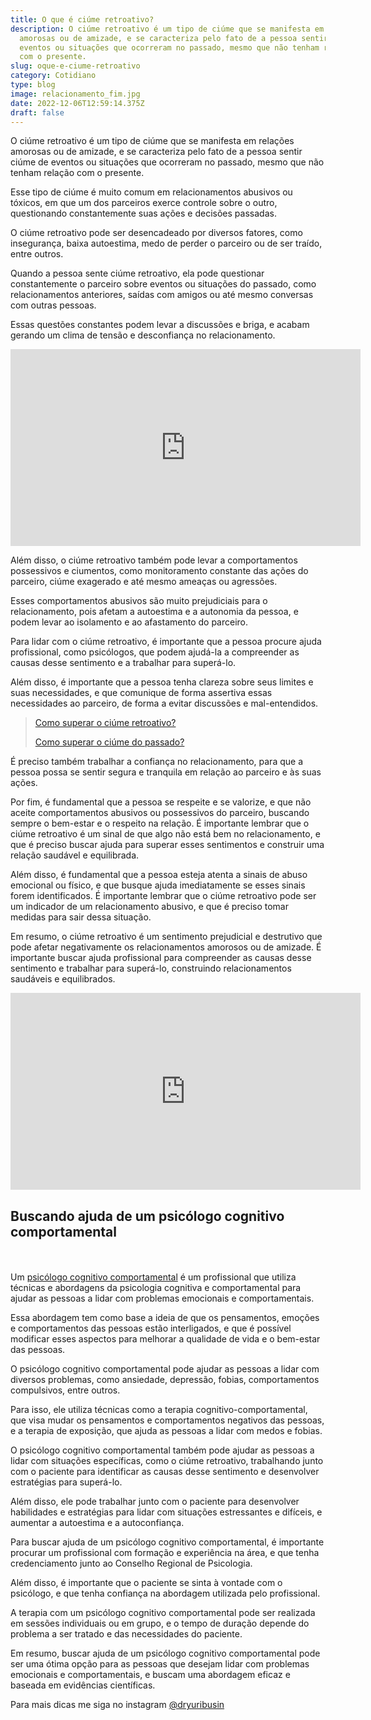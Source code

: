 ```yaml
---
title: O que é ciúme retroativo?
description: O ciúme retroativo é um tipo de ciúme que se manifesta em relações
  amorosas ou de amizade, e se caracteriza pelo fato de a pessoa sentir ciúme de
  eventos ou situações que ocorreram no passado, mesmo que não tenham relação
  com o presente.
slug: oque-e-ciume-retroativo
category: Cotidiano
type: blog
image: relacionamento_fim.jpg
date: 2022-12-06T12:59:14.375Z
draft: false
---
```


O ciúme retroativo é um tipo de ciúme que se manifesta em relações amorosas ou de amizade, e se caracteriza pelo fato de a pessoa sentir ciúme de eventos ou situações que ocorreram no passado, mesmo que não tenham relação com o presente.

Esse tipo de ciúme é muito comum em relacionamentos abusivos ou tóxicos, em que um dos parceiros exerce controle sobre o outro, questionando constantemente suas ações e decisões passadas.

O ciúme retroativo pode ser desencadeado por diversos fatores, como insegurança, baixa autoestima, medo de perder o parceiro ou de ser traído, entre outros.

Quando a pessoa sente ciúme retroativo, ela pode questionar constantemente o parceiro sobre eventos ou situações do passado, como relacionamentos anteriores, saídas com amigos ou até mesmo conversas com outras pessoas.

Essas questões constantes podem levar a discussões e briga, e acabam gerando um clima de tensão e desconfiança no relacionamento.

<iframe width="560" height="315" src="https://www.youtube.com/embed/gCEtWQZqiN8" title="YouTube video player" frameborder="0" allow="accelerometer; autoplay; clipboard-write; encrypted-media; gyroscope; picture-in-picture" allowfullscreen></iframe>

Além disso, o ciúme retroativo também pode levar a comportamentos possessivos e ciumentos, como monitoramento constante das ações do parceiro, ciúme exagerado e até mesmo ameaças ou agressões.

Esses comportamentos abusivos são muito prejudiciais para o relacionamento, pois afetam a autoestima e a autonomia da pessoa, e podem levar ao isolamento e ao afastamento do parceiro.

Para lidar com o ciúme retroativo, é importante que a pessoa procure ajuda profissional, como psicólogos, que podem ajudá-la a compreender as causas desse sentimento e a trabalhar para superá-lo.

Além disso, é importante que a pessoa tenha clareza sobre seus limites e suas necessidades, e que comunique de forma assertiva essas necessidades ao parceiro, de forma a evitar discussões e mal-entendidos.

> [Como superar o ciúme retroativo?](https://yuribusin.com.br/como-superar-o-ciume-retroativo/)
>
> [Como superar o ciúme do passado?](https://yuribusin.com.br/como-superar-o-ciume-do-passado/)

É preciso também trabalhar a confiança no relacionamento, para que a pessoa possa se sentir segura e tranquila em relação ao parceiro e às suas ações.

Por fim, é fundamental que a pessoa se respeite e se valorize, e que não aceite comportamentos abusivos ou possessivos do parceiro, buscando sempre o bem-estar e o respeito na relação. É importante lembrar que o ciúme retroativo é um sinal de que algo não está bem no relacionamento, e que é preciso buscar ajuda para superar esses sentimentos e construir uma relação saudável e equilibrada.

Além disso, é fundamental que a pessoa esteja atenta a sinais de abuso emocional ou físico, e que busque ajuda imediatamente se esses sinais forem identificados. É importante lembrar que o ciúme retroativo pode ser um indicador de um relacionamento abusivo, e que é preciso tomar medidas para sair dessa situação.

Em resumo, o ciúme retroativo é um sentimento prejudicial e destrutivo que pode afetar negativamente os relacionamentos amorosos ou de amizade. É importante buscar ajuda profissional para compreender as causas desse sentimento e trabalhar para superá-lo, construindo relacionamentos saudáveis e equilibrados.

<iframe width="560" height="315" src="https://www.youtube.com/embed/wOFv-09NGQU" title="YouTube video player" frameborder="0" allow="accelerometer; autoplay; clipboard-write; encrypted-media; gyroscope; picture-in-picture" allowfullscreen></iframe>

## B﻿uscando ajuda de um psicólogo cognitivo comportamental

\
\
Um [psicólogo cognitivo comportamental](https://yuribusin.com.br/) é um profissional que utiliza técnicas e abordagens da psicologia cognitiva e comportamental para ajudar as pessoas a lidar com problemas emocionais e comportamentais.

Essa abordagem tem como base a ideia de que os pensamentos, emoções e comportamentos das pessoas estão interligados, e que é possível modificar esses aspectos para melhorar a qualidade de vida e o bem-estar das pessoas.

O psicólogo cognitivo comportamental pode ajudar as pessoas a lidar com diversos problemas, como ansiedade, depressão, fobias, comportamentos compulsivos, entre outros.

Para isso, ele utiliza técnicas como a terapia cognitivo-comportamental, que visa mudar os pensamentos e comportamentos negativos das pessoas, e a terapia de exposição, que ajuda as pessoas a lidar com medos e fobias.

O psicólogo cognitivo comportamental também pode ajudar as pessoas a lidar com situações específicas, como o ciúme retroativo, trabalhando junto com o paciente para identificar as causas desse sentimento e desenvolver estratégias para superá-lo.

Além disso, ele pode trabalhar junto com o paciente para desenvolver habilidades e estratégias para lidar com situações estressantes e difíceis, e aumentar a autoestima e a autoconfiança.

Para buscar ajuda de um psicólogo cognitivo comportamental, é importante procurar um profissional com formação e experiência na área, e que tenha credenciamento junto ao Conselho Regional de Psicologia.

Além disso, é importante que o paciente se sinta à vontade com o psicólogo, e que tenha confiança na abordagem utilizada pelo profissional.

A terapia com um psicólogo cognitivo comportamental pode ser realizada em sessões individuais ou em grupo, e o tempo de duração depende do problema a ser tratado e das necessidades do paciente.

Em resumo, buscar ajuda de um psicólogo cognitivo comportamental pode ser uma ótima opção para as pessoas que desejam lidar com problemas emocionais e comportamentais, e buscam uma abordagem eficaz e baseada em evidências científicas.

P﻿ara mais dicas me siga no instagram [@dryuribusin](https://www.instagram.com/dryuribusin/)
